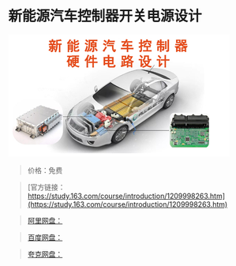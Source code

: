 # 新能源汽车控制器开关电源设计

![img](../../../assets/study163/free/e4ae6d90226d4926905b4b3452db89f9.jpg)

> 价格：免费

> [官方链接：https://study.163.com/course/introduction/1209998263.htm](https://study.163.com/course/introduction/1209998263.htm)

> [阿里网盘：]()

> [百度网盘：]()

> [夸克网盘：]()
